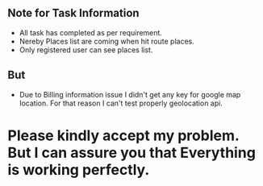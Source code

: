 
## Note for Task Information
- All task has completed as per requirement.
- Nereby Places list are coming when hit route places.
- Only registered user can see places list.
## But
- Due to Billing information issue I didn't get any key for google map location. For that reason I can't test properly geolocation api.
# Please kindly accept my problem. But I can assure you that Everything is working perfectly.

